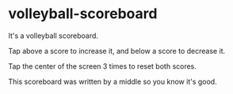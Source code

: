 # volleyball-scoreboard
It's a volleyball scoreboard.

Tap above a score to increase it, and below a score to decrease it.

Tap the center of the screen 3 times to reset both scores.

This scoreboard was written by a middle so you know it's good.
